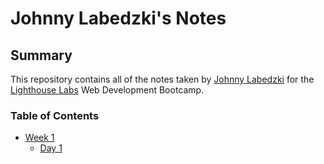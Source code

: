 # Johnny Labedzki's Notes

## Summary

This repository contains all of the notes taken by [Johnny Labedzki](https://github.com/jlabedzki) for the [Lighthouse Labs](https://www.lighthouselabs.ca/) Web Development Bootcamp.

### Table of Contents

* [Week 1](/Week_1)
  * [Day 1](/Week_1/Day_1)